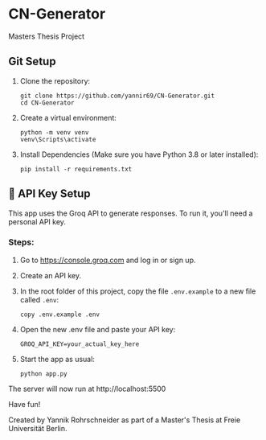 # CN-Generator
 Masters Thesis Project

## Git Setup
1. Clone the repository:  

    `git clone https://github.com/yannir69/CN-Generator.git`  
    `cd CN-Generator`    

2. Create a virtual environment: 

    `python -m venv venv`    
    `venv\Scripts\activate`            

3. Install Dependencies (Make sure you have Python 3.8 or later installed):  

    `pip install -r requirements.txt`  

## 🔐 API Key Setup

This app uses the Groq API to generate responses. To run it, you'll need a personal API key. 

### Steps:

1. Go to https://console.groq.com and log in or sign up.  
2. Create an API key.
3. In the root folder of this project, copy the file `.env.example` to a new file called `.env`:  

    `copy .env.example .env`    

4. Open the new .env file and paste your API key:  

    `GROQ_API_KEY=your_actual_key_here`  

5. Start the app as usual:   

    `python app.py`  

The server will now run at http://localhost:5500  

Have fun!  

Created by Yannik Rohrschneider as part of a Master's Thesis at Freie Universität Berlin.  
